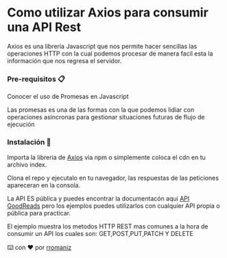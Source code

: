 # Como utilizar Axios para consumir una API Rest

Axios es una librería Javascript que nos permite hacer sencillas las operaciones HTTP con la cual podemos procesar de manera facíl esta la información que nos regresa el servidor. 

### Pre-requisitos 📋

Conocer el uso de Promesas en Javascript

Las promesas es una de las formas con la que podemos lidiar con operaciones asincronas para gestionar situaciones futuras de flujo de ejecución

### Instalación 🔧


Importa la libreria de [Axios](https://github.com/axios/axios) via npm o simplemente coloca el cdn en tu archivo index.

Clona el repo y ejecutalo en tu navegador, las respuestas de las peticiones apareceran en la consola.

La API ES pública y puedes encontrar la documentacón aqui [API GoodReads](https://goodreads-devf-aaron.herokuapp.com/docs/) pero los ejemplos puedes utilizarlos con
cualquier API propia o pública para practicar.

El ejemplo muestra los metodos HTTP REST mas comunes a la hora de consumir un API los cuales son: GET,POST,PUT,PATCH Y DELETE



⌨️ con ❤️ por [rromaniz](https://rromaniz.github.io/)
